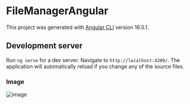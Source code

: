 # FileManagerAngular

This project was generated with [Angular CLI](https://github.com/angular/angular-cli) version 16.0.1.

## Development server

Run `ng serve` for a dev server. Navigate to `http://localhost:4200/`. The application will automatically reload if you change any of the source files.

### Image 
![image](https://github.com/CoreDX1/AngularFileManager/assets/93318359/36da910e-58f3-4064-9b28-b21f3e48f942)
